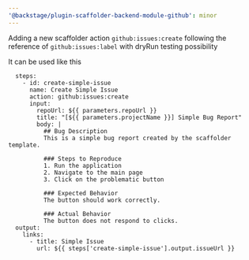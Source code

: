 ```yaml
---
'@backstage/plugin-scaffolder-backend-module-github': minor
---
```


Adding a new scaffolder action `github:issues:create` following the reference of `github:issues:label` with dryRun testing possibility

It can be used like this

```
  steps:
    - id: create-simple-issue
      name: Create Simple Issue
      action: github:issues:create
      input:
        repoUrl: ${{ parameters.repoUrl }}
        title: "[${{ parameters.projectName }}] Simple Bug Report"
        body: |
          ## Bug Description
          This is a simple bug report created by the scaffolder template.

          ### Steps to Reproduce
          1. Run the application
          2. Navigate to the main page
          3. Click on the problematic button

          ### Expected Behavior
          The button should work correctly.

          ### Actual Behavior
          The button does not respond to clicks.
  output:
    links:
      - title: Simple Issue
        url: ${{ steps['create-simple-issue'].output.issueUrl }}
```
